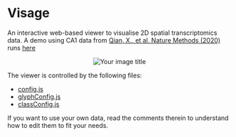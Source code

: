 # Visage
An interactive web-based viewer to visualise 2D spatial transcriptomics data. A demo using 
CA1 data from [Qian, X., et al. Nature Methods (2020)](https://www.nature.com/articles/s41592-019-0631-4) runs
 [here](https://acycliq.github.io/visage/)
<p align="center">
    <img src="https://github.com/acycliq/visage/blob/main/viewer/assets/screencast_resized.gif?raw=true" alt="Your image title"/>
</p>

The viewer is controlled by the following files:

* [config.js](viewer/js/config.js)
* [glyphConfig.js](viewer/js/glyphConfig.js)
* [classConfig.js](viewer/js/classConfig.js)

If you want to use your own data, read the comments therein to understand how to edit them to fit your needs.